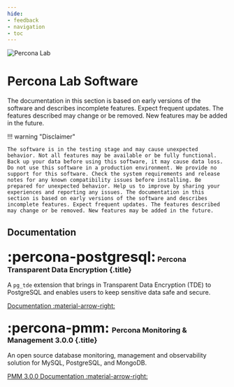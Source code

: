 ```yaml
---
hide:
- feedback
- navigation
- toc
---
```


<div class="landing" markdown>
<div class="splash header subpage lab dark" markdown>

![Percona Lab](assets/logo-percona-labs.svg)

# Percona Lab Software

The documentation in this section is based on early versions of the software and describes incomplete features. Expect frequent updates. The features described may change or be removed. New features may be added in the future.

</div>
</div>

!!! warning "Disclaimer"
    
    The software is in the testing stage and may cause unexpected behavior. Not all features may be available or be fully functional. Back up your data before using this software, it may cause data loss. Do not use this software in a production environment. We provide no support for this software. Check the system requirements and release notes for any known compatibility issues before installing. Be prepared for unexpected behavior. Help us to improve by sharing your experiences and reporting any issues. The documentation in this section is based on early versions of the software and describes incomplete features. Expect frequent updates. The features described may change or be removed. New features may be added in the future.

## Documentation

<div data-grid markdown>
<div data-banner markdown>

### <span style="font-size:2em">:percona-postgresql:</span> Percona Transparent Data Encryption {.title}

A `pg_tde` extension that brings in Transparent Data Encryption (TDE) to PostgreSQL and enables users to keep sensitive data safe and secure.

<div class="actions" markdown>

[Documentation :material-arrow-right:](https://percona-lab.github.io/pg_tde/main/)

</div>
</div>
<div data-banner markdown>

### <span style="font-size:1.875em;margin-right:0.0625em">:percona-pmm:</span> Percona Monitoring & Management 3.0.0 {.title}

An open source database monitoring, management and observability solution for MySQL, PostgreSQL, and MongoDB.

<div class="actions" markdown>

[PMM 3.0.0 Documentation :material-arrow-right:](https://pmm-doc-3-0.onrender.com/)

</div>
</div>
</div>


